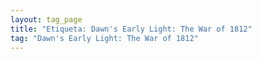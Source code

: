 ```yaml
---
layout: tag_page
title: "Etiqueta: Dawn's Early Light: The War of 1812"
tag: "Dawn's Early Light: The War of 1812"
---
```


